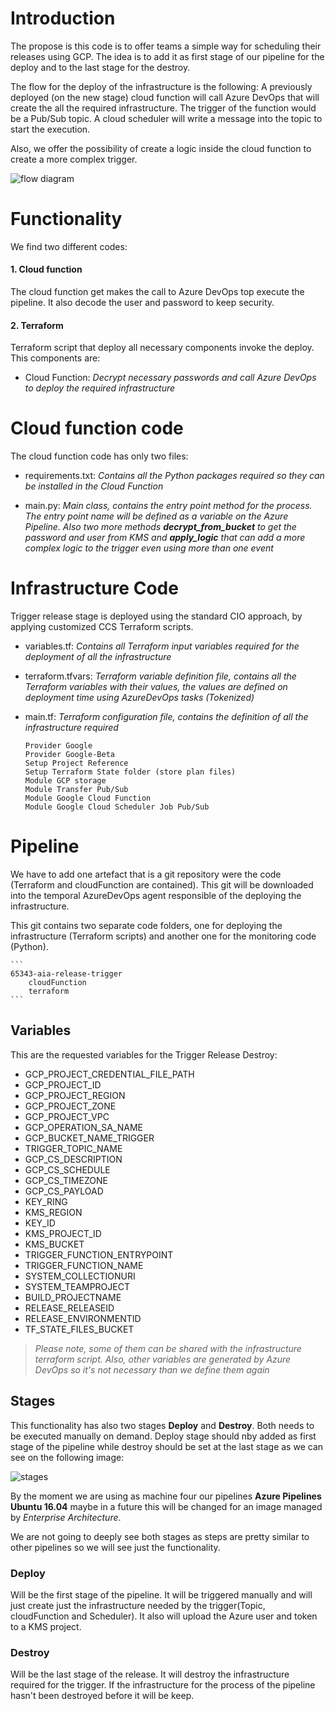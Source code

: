 # Introduction
The propose is this code is to offer teams a simple way for scheduling their releases using GCP. The idea is to add it as first stage of our pipeline for the deploy and to the last stage for the destroy.

The flow for the deploy of the infrastructure is the following: A previously deployed (on the new stage) cloud function will call Azure DevOps that will create the all the required infrastructure. The trigger of the function would be a Pub/Sub topic. A cloud scheduler will write a message into the topic to start the execution.

Also, we offer the possibility of create a logic inside the cloud function to create a more complex trigger.

![flow diagram](images/diagram.png)




# Functionality
We find two different codes:
#### 1. Cloud function
The cloud function get makes the call to Azure DevOps top execute the pipeline. It also decode the user and password to keep security.
#### 2. Terraform
Terraform script that deploy all necessary components invoke the deploy. This components are:
* Cloud Function: *Decrypt necessary passwords and call Azure DevOps to deploy the required infrastructure*


# Cloud function code
The cloud function code has only two files:
* requirements.txt: *Contains all the Python packages required so they can be installed in the Cloud Function*

* main.py: *Main class, contains the entry point method for the process. The entry point name will be defined as a variable on the Azure Pipeline. Also two more methods __decrypt_from_bucket__ to get the password and user from KMS and __apply_logic__ that can add a more complex logic to the trigger even using more than one event*

# Infrastructure Code
Trigger release stage is deployed using the standard CIO approach, by applying  customized CCS Terraform scripts.

* variables.tf: *Contains all Terraform input variables required for the deployment of all the infrastructure*

* terraform.tfvars: *Terraform variable definition file, contains all the Terraform variables with their values, the values are defined on deployment time using AzureDevOps tasks (Tokenized)*

* main.tf: *Terraform configuration file, contains the definition of all the infrastructure required*
    ```
    Provider Google
    Provider Google-Beta
    Setup Project Reference
    Setup Terraform State folder (store plan files)
    Module GCP storage
    Module Transfer Pub/Sub
    Module Google Cloud Function
    Module Google Cloud Scheduler Job Pub/Sub
    ```

# Pipeline
We have to add one artefact that is a git repository were the code (Terraform and cloudFunction are contained). This git will be downloaded into the temporal AzureDevOps agent responsible of the  deploying the infrastructure.

This git contains two separate code folders, one for deploying the infrastructure (Terraform scripts) and another one for the monitoring code (Python).

    ```
    65343-aia-release-trigger
        cloudFunction
        terraform
    ```


## Variables

This are the requested variables for the Trigger Release Destroy:
- GCP_PROJECT_CREDENTIAL_FILE_PATH
- GCP_PROJECT_ID
- GCP_PROJECT_REGION
- GCP_PROJECT_ZONE
- GCP_PROJECT_VPC
- GCP_OPERATION_SA_NAME
- GCP_BUCKET_NAME_TRIGGER
- TRIGGER_TOPIC_NAME
- GCP_CS_DESCRIPTION
- GCP_CS_SCHEDULE
- GCP_CS_TIMEZONE
- GCP_CS_PAYLOAD
- KEY_RING
- KMS_REGION
- KEY_ID
- KMS_PROJECT_ID
- KMS_BUCKET
- TRIGGER_FUNCTION_ENTRYPOINT
- TRIGGER_FUNCTION_NAME
- SYSTEM_COLLECTIONURI
- SYSTEM_TEAMPROJECT
- BUILD_PROJECTNAME
- RELEASE_RELEASEID
- RELEASE_ENVIRONMENTID
- TF_STATE_FILES_BUCKET
>*Please note, some of them can be shared with the infrastructure terraform script. Also, other variables are generated by Azure DevOps so it's not necessary than we define them again*

## Stages
This functionality has also two stages __Deploy__ and __Destroy__. Both needs to be executed manually on demand. Deploy stage should nby added as first stage of the pipeline while destroy should be set at the last stage as we can see on the following image:

![stages](images/stages.png)

By the moment we are using as machine four our pipelines __Azure Pipelines Ubuntu 16.04__ maybe in a future this will be changed for an image managed by *Enterprise Architecture*.

We are not going to deeply see both stages as steps are pretty similar to other pipelines so we will see just the functionality.

### Deploy
Will be the first stage of the pipeline. It will be triggered manually and will just create just the infrastructure needed by the trigger(Topic, cloudFunction and Scheduler). It also will upload the Azure user and token to a KMS project.


### Destroy
Will be the last stage of the release. It will destroy the infrastructure required for the trigger. If the infrastructure for the process of the pipeline hasn't been destroyed before it will be keep.
